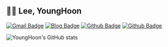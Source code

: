## 👨‍💻 Lee, YoungHoon
<!--[![Hits](https://hits.seeyoufarm.com/api/count/incr/badge.svg?url=https://github.com/nobel6018)](https://hits.seeyoufarm.com) <br/><br/> -->
[![Gmail Badge](https://img.shields.io/badge/-Gmail-c14438?logo=Gmail&logoColor=white&link=mailto:nobel6018@gmail.com)](mailto:nobel6018@gmail.com)
[![Blog Badge](https://img.shields.io/badge/-Blog-orange?logo=atom&link=https://mycloudy.tistory.com)](https://v3.leedo.me)
[![Github Badge](https://img.shields.io/badge/-Github-000?logo=Github&logoColor=white&link=https://github.com/nobel6018)](https://github.com/nobel6018)
[![Github Badge](https://img.shields.io/badge/-Resume-blue?logo=Apache&link=https://bit.ly/3ydM6iJ)](https://v3.leedo.me/resume)

![YoungHoon's GitHub stats](https://github-readme-stats.vercel.app/api?username=nobel6018&show_icons=true&count_private=true&theme=github_dark)
